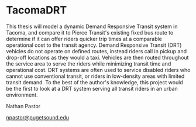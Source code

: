 TacomaDRT
=========
This thesis will model a dynamic Demand Responsive Transit system in Tacoma, and compare it to Pierce Transit's existing 
fixed bus route to determine if it can offer riders quicker trip times at a comparable operational cost to the transit 
agency. Demand Responsive Transit (DRT) vehicles do not operate on defined routes, instead riders call in pickup and 
drop-off locations as they would a taxi. Vehicles are then routed throughout the service area to serve the riders while 
minimizing transit time and operational cost. DRT systems are often used to service disabled riders who cannot use 
conventional transit, or riders in low-density areas with limited transit demand. To the best of the author's knowledge, 
this project would be the first to look at a DRT system serving all transit riders in an urban environment. 





Nathan Pastor

npastor@pugetsound.edu
